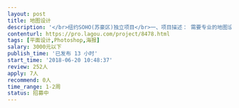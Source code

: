```yaml
---                
layout: post       
title: 地图设计           
description: '</br>纽约SOHO(苏豪区)独立项目</br>一、项目描述： 需要专业的地图设计师设计纽约SOHO区的地图，以购物品牌店为主，以提供大众清晰的购物导览图。</br>二、设计风格：以专业、清晰、简单大方为基础</br>三、人员要求：有相关地图设计经验，有设计作品；有良好的沟通能力和契约精神</br>'     
contenturl: https://pro.lagou.com/project/8478.html      
tags: [平面设计,Photoshop,海报]            
salary: 3000元以下          
publish_time: '已发布 13 小时'         
start_time: '2018-06-20 10:48:37'           
review: 252人                   
apply: 7人                   
recommend: 0人                   
time_range: 1-2周              
status: 招募中                  
---                 
```

